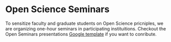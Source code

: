 # Open Science Seminars

To sensitize faculty and graduate students on Open Science pricniples, we are organizing one-hour seminars in participating instituitions. Checkout the Open Seminars presentations [Google template](https://docs.google.com/presentation/d/12dA9opTYgzwJfUZwPDE05eqgGr0hC69F3-RQQ1gkr-g/edit#slide=id.p) if you want to conribute. 
